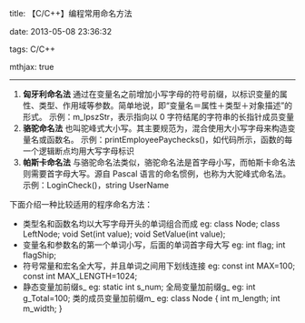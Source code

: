title: 【C/C++】编程常用命名方法

date: 2013-05-08 23:36:32

tags: C/C++

mthjax: true

---



1. **匈牙利命名法**
   通过在变量名之前增加小写字母的符号前缀，以标识变量的属性、类型、作用域等参数。简单地说，即“变量名＝属性＋类型＋对象描述”的形式。
   示例：m_lpszStr，表示指向以 0 字符结尾的字符串的长指针成员变量
2. **骆驼命名法**
   也叫驼峰式大小写。其主要规范为，混合使用大小写字母来构造变量名或函数名。
   示例：printEmployeePaychecks()，如代码所示，函数的每一个逻辑断点均用大写字母标识
3. **帕斯卡命名法**
   与骆驼命名法类似，骆驼命名法是首字母小写，而帕斯卡命名法则需要首字母大写。源自 Pascal 语言的命名惯例，也称为大驼峰式命名法。
   示例：LoginCheck()，string UserName

<!--more-->

下面介绍一种比较适用的程序命名方法：

- 类型名和函数名均以大写字母开头的单词组合而成 eg: class Node; class LeftNode; void Set(int value); void SetValue(int value);
- 变量名和参数名的第一个单词小写，后面的单词首字母大写 eg: int flag; int flagShip;
- 符号常量和宏名全大写，并且单词之间用下划线连接 eg: const int MAX=100; const int MAX_LENGTH=1024;
- 静态变量加前缀s_ eg: static int s_num;
  全局变量加前缀g_ eg: int g_Total=100;
  类的成员变量加前缀m_ eg: class Node { int m_length; int m_width; }